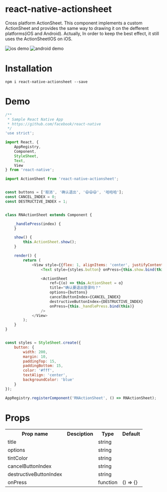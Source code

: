 # react-native-actionsheet
Cross platform ActionSheet. This component implements a custom ActionSheet  and provides the same way to drawing it on the defferent platforms(iOS and Android). Actually, In order to keep the best effect, it still uses the ActionSheetIOS on iOS.

![ios demo](./ios.png) ![android demo](./android.png)

# Installation

```
npm i react-native-actionsheet --save
```

# Demo

```javascript
/**
 * Sample React Native App
 * https://github.com/facebook/react-native
 */
'use strict';

import React, {
    AppRegistry,
    Component,
    StyleSheet,
    Text,
    View
} from 'react-native';

import ActionSheet from 'react-native-actionsheet';


const buttons = ['取消', '确认退出', '😄😄😄', '哈哈哈'];
const CANCEL_INDEX = 0;
const DESTRUCTIVE_INDEX = 1;


class RNActionSheet extends Component {

    _handlePress(index) {
    }

    show() {
        this.ActionSheet.show();
    }

    render() {
        return (
            <View style={{flex: 1, alignItems: 'center', justifyContent: 'center'}}>
                <Text style={styles.button} onPress={this.show.bind(this)}>SHOW</Text>

                <ActionSheet 
                    ref={(o) => this.ActionSheet = o}
                    title="确认要退出登录吗？"
                    options={buttons}
                    cancelButtonIndex={CANCEL_INDEX}
                    destructiveButtonIndex={DESTRUCTIVE_INDEX}
                    onPress={this._handlePress.bind(this)}
                />
            </View>
        );
    }
}


const styles = StyleSheet.create({
    button: {
        width: 200,
        margin: 10,
        paddingTop: 15,
        paddingBottom: 15,
        color: '#fff',
        textAlign: 'center',
        backgroundColor: 'blue'
    }
});

AppRegistry.registerComponent('RNActionSheet', () => RNActionSheet);
```

# Props

<table>
    <tr>
        <th>Prop name</th>
        <th>Desciption</th>
        <th>Type</th>
        <th>Default</th>
    </tr>
    <tr>
        <td>title</td>
        <td></td>
        <td>string</td>
        <td></td>
    </tr>
    <tr>
        <td>options</td>
        <td></td>
        <td>string</td>
        <td></td>
    </tr>
    <tr>
        <td>tintColor</td>
        <td></td>
        <td>string</td>
        <td></td>
    </tr>
    <tr>
        <td>cancelButtonIndex</td>
        <td></td>
        <td>string</td>
        <td></td>
    </tr>
    <tr>
        <td>destructiveButtonIndex</td>
        <td></td>
        <td>string</td>
        <td></td>
    </tr>
    <tr>
        <td>onPress</td>
        <td></td>
        <td>function</td>
        <td>() => {}</td>
    </tr>
</table>
